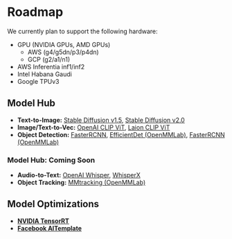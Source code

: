 # Roadmap
We currently plan to support the following hardware:

- GPU (NVIDIA GPUs, AMD GPUs)
    - AWS (g4/g5dn/p3/p4dn)
    - GCP (g2/a1/n1)
- AWS Inferentia inf1/inf2
- Intel Habana Gaudi
- Google TPUv3


## Model Hub
 - **Text-to-Image:** [Stable Diffusion v1.5](runwayml/stable-diffusion-v1-5), [Stable Diffusion v2.0](stabilityai/stable-diffusion-2)
 - **Image/Text-to-Vec:** [OpenAI CLIP ViT](openai/clip-vit-base-patch32), [Laion CLIP ViT](laion/CLIP-ViT-H-14-laion2B-s32B-b79K)
 - **Object Detection:** [FasterRCNN](https://pytorch.org/vision/main/models/faster_rcnn.html), [EfficientDet (OpenMMLab)](https://github.com/open-mmlab/mmdetection/tree/main/projects/EfficientDet), [FasterRCNN (OpenMMLab)](https://github.com/open-mmlab/mmdetection/blob/main/mmdet/models/detectors/faster_rcnn.py)


### Model Hub: Coming Soon

 - **Audio-to-Text:** [OpenAI Whisper](openai/whisper-large-v2), [WhisperX](https://github.com/m-bain/whisperX)
 - **Object Tracking:** [MMtracking (OpenMMLab)](https://github.com/open-mmlab/mmtracking)

## Model Optimizations
 - [**NVIDIA TensorRT**](https://developer.nvidia.com/tensorrt)
 - [**Facebook AITemplate**](https://github.com/facebookincubator/AITemplate)
